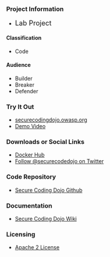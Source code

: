 ### Project Information

* <i class="fas fa-flask" style="font-size: 1.3em; color:#f7b73c;"></i>
  <span style="font-size: 1.3em;">Lab Project</span>

#### Classification

* <i class="fas fa-code" style="color:#233e81;"></i> Code

#### Audience

* <i class="fas fa-toolbox" style="color:#233e81;"></i> Builder
* <i class="fas fa-hammer" style="color:#233e81;"></i> Breaker
* <i class="fas fa-shield-alt" style="color:#233e81;"></i> Defender

### Try It Out

* [securecodingdojo.owasp.org](https://securecodingdojo.owasp.org)
* [Demo Video](https://github.com/owasp/SecureCodingDojo/tree/master/demo)

### Downloads or Social Links

* [Docker Hub](https://hub.docker.com/u/securecodingdojo)
* [Follow @securecodedojo on Twitter](https://twitter.com/SecureCodeDojo)

### Code Repository

* [Secure Coding Dojo Github](https://github.com/owasp/SecureCodingDojo)

### Documentation

* [Secure Coding Dojo Wiki](https://github.com/owasp/SecureCodingDojo/wiki)

### Licensing

* [Apache 2 License](https://www.apache.org/licenses/LICENSE-2.0)
